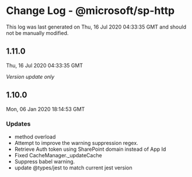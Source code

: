# Change Log - @microsoft/sp-http

This log was last generated on Thu, 16 Jul 2020 04:33:35 GMT and should not be manually modified.

## 1.11.0
Thu, 16 Jul 2020 04:33:35 GMT

*Version update only*

## 1.10.0
Mon, 06 Jan 2020 18:14:53 GMT

### Updates

- method overload
- Attempt to improve the warning suppression regex.
- Retrieve Auth token using SharePoint domain instead of App Id
- Fixed CacheManager._updateCache
- Suppress babel warning.
- update @types/jest to match current jest version

